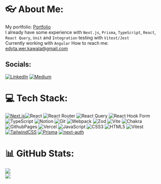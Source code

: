 # :eyeglasses: About Me:
My portfolio: [Portfolio](https://edyta-kawala.vercel.app/) <br>
I already have some experience with `Next.js`, `Prisma`, `TypeScript`, `React`, `React Query`, `Unit` and `Integration` testing with `Vitest/Jest`<br>
Currently working with `Angular`
How to reach me: edyta.wer.kawala@gmail.com

## Socials:
[![LinkedIn](https://img.shields.io/badge/LinkedIn-%230077B5.svg?logo=linkedin&logoColor=white)](https://linkedin.com/in/edyta-kawala) [![Medium](https://img.shields.io/badge/Medium-12100E?logo=medium&logoColor=white)](https://medium.com/@@edyta.wer.kawala) 

# 💻 Tech Stack:
[![Next.js](https://img.shields.io/badge/Next.js-black?logo=next.js&logoColor=white)](#)![React](https://img.shields.io/badge/react-%2320232a.svg?style=flat-square&logo=react&logoColor=%2361DAFB) ![React Router](https://img.shields.io/badge/React_Router-CA4245?style=flat-square&logo=react-router&logoColor=white) ![React Query](https://img.shields.io/badge/-React%20Query-FF4154?style=flat-square&logo=react%20query&logoColor=white) ![React Hook Form](https://img.shields.io/badge/React%20Hook%20Form-%23EC5990.svg?style=flat-square&logo=reacthookform&logoColor=white)  ![TypeScript](https://img.shields.io/badge/typescript-%23007ACC.svg?style=flat-square&logo=typescript&logoColor=white) ![Notion](https://img.shields.io/badge/Notion-%23000000.svg?style=flat-square&logo=notion&logoColor=white)  ![Git](https://img.shields.io/badge/git-%23F05033.svg?style=flat-square&logo=git&logoColor=white) ![Webpack](https://img.shields.io/badge/webpack-%238DD6F9.svg?style=flat-square&logo=webpack&logoColor=black) ![Zod](https://img.shields.io/badge/zod-%233068b7.svg?style=flat-square&logo=zod&logoColor=white) ![Vite](https://img.shields.io/badge/vite-%23646CFF.svg?style=flat-square&logo=vite&logoColor=white) ![Chakra](https://img.shields.io/badge/chakra-%234ED1C5.svg?style=flat-square&logo=chakraui&logoColor=white) ![GithubPages](https://img.shields.io/badge/github%20pages-121013?style=flat-square&logo=github&logoColor=white) ![Vercel](https://img.shields.io/badge/vercel-%23000000.svg?style=flat-square&logo=vercel&logoColor=white) ![JavaScript](https://img.shields.io/badge/javascript-%23323330.svg?style=flat-square&logo=javascript&logoColor=%23F7DF1E) ![CSS3](https://img.shields.io/badge/css3-%231572B6.svg?style=flat-square&logo=css3&logoColor=white) ![HTML5](https://img.shields.io/badge/html5-%23E34F26.svg?style=flat-square&logo=html5&logoColor=white) ![Vitest](https://img.shields.io/badge/Vitest-234ED1C5?style=flat-square&logo=vitest&logoColor=yellow) 
[![TailwindCSS](https://img.shields.io/badge/Tailwind%20CSS-%2338B2AC.svg?logo=tailwind-css&logoColor=white)](#)
[![Prisma](https://img.shields.io/badge/ORM-Prisma-black)](#)
[![next-auth](https://img.shields.io/badge/next--auth-red?style=flat-square)](#)


# 📊 GitHub Stats:
![](https://github-readme-streak-stats.herokuapp.com/?user=KawalaE&theme=dracula&hide_border=false)<br/>
![](https://github-readme-stats.vercel.app/api/top-langs/?username=KawalaE&theme=dracula&hide_border=false&include_all_commits=false&count_private=false&layout=compact)
